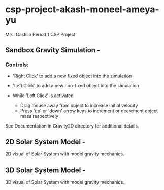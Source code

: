 # csp-project-akash-moneel-ameya-yu

Mrs. Castillo
Period 1
CSP Project

## Sandbox Gravity Simulation - 
### Controls:
- 'Right Click' to add a new fixed object into the simulation

- 'Left Click' to add a new non-fixed object into the simulation

- While 'Left Click' is activated
  - Drag mouse away from object to increase initial velocity
  - Press 'up' or 'down' arrow keys to increment or decrement object mass respectively

See Documentation in Gravity2D directory for additional details.

## 2D Solar System Model -
2D visual of Solar System with model gravity mechanics.

## 3D Solar System Model -
3D visual of Solar System with model gravity mechanics.


